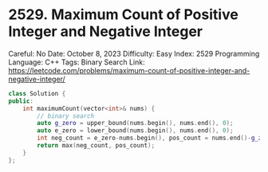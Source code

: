# 2529. Maximum Count of Positive Integer and Negative Integer

Careful: No
Date: October 8, 2023
Difficulty: Easy
Index: 2529
Programming Language: C++
Tags: Binary Search
Link: https://leetcode.com/problems/maximum-count-of-positive-integer-and-negative-integer/

```cpp
class Solution {
public:
    int maximumCount(vector<int>& nums) {
        // binary search
        auto g_zero = upper_bound(nums.begin(), nums.end(), 0);
        auto e_zero = lower_bound(nums.begin(), nums.end(), 0);
        int neg_count = e_zero-nums.begin(), pos_count = nums.end()-g_zero;
        return max(neg_count, pos_count);
    }
};
```